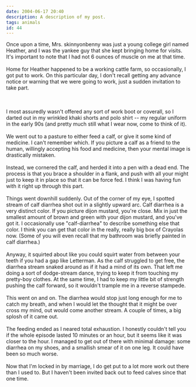 ```yaml
---
date: 2004-06-17 20:40
description: A description of my post.
tags: animals
id: 44
---
```

Once upon a time, Mrs. skinnyonbenny was just a young college girl named Heather, and I was the yankee guy that she kept bringing home for visits.  It's important to note that I had not 6 ounces of muscle on me at that time.<br />
<br />
Home for Heather happened to be a working cattle farm, so occasionally, I got put to work. On this particular day, I don't recall getting any advance notice or warning that we were going to work, just a sudden invitation to take part.  <br />

<!--more--><br /><br />I most assuredly wasn't offered any sort of work boot or coverall, so I darted out in my wrinkled khaki shorts and polo shirt -- my regular uniform in the early 90s (and pretty much still what I wear now, come to think of it).<br />
<br />
We went out to a pasture to either feed a calf, or give it some kind of medicine.  I can't remember which.  If you picture a calf as a friend to the human, willingly accepting his food and medicine, then your mental image is drastically mistaken.<br />
<br />
Instead, we cornered the calf, and herded it into a pen with a dead end.  The process is that you brace a shoulder in a flank, and push with all your might just to keep it in place so that it can be force fed.  I think I was having fun with it right up through this part.<br />
<br />
Things went downhill suddenly.  Out of the corner of my eye, I spotted stream of calf diarrhea shot out in a slightly upward arc. Calf diarrhea is a very distinct color.  If you picture dijon mustard, you're close.  Mix in just the smallest amount of brown and green with your dijon mustard, and you've got it.  I occasionally use "calf-diarrhea" to describe something else that color.    I think you can get that color in the really, really big box of Crayolas now.  (Some of you will even recall that my bathroom was briefly painted in calf diarrhea.)<br />
<br />
Anyway, it squirted about like you could squirt water from between your teeth if you had a gap like Letterman.  As the calf struggled to get free, the diarrhea stream snaked around as if it had a mind of its own.  That left me doing a sort of dodge-stream dance, trying to keep it from touching my pretty-boy clothes.  At the same time, I had to keep my little bit of strength pushing the calf forward, so it wouldn't trample me in a reverse stampede.<br />
<br />
This went on and on.  The diarrhea would stop just long enough for me to catch my breath, and when I would let the thought that it might be over cross my mind, out would come another stream.  A couple of times, a big splosh of it came out.<br />
<br />
The feeding ended as I neared total exhaustion.  I honestly couldn't tell you if the whole episode lasted 10 minutes or an hour, but it seems like it was closer to the hour.  I managed to get out of there with minimal damage:  some diarrhea on my shoes, and a smallish smear of it on one leg.  It could have been so much worse.<br />
<br />
Now that I'm locked in by marriage, I do get put to a lot more work out there than I used to.  But I haven't been invited back out to feed calves since that one time.  <br />
<br />

